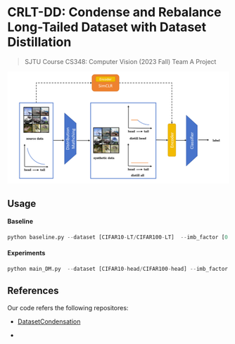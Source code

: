 # CRLT-DD: Condense and Rebalance Long-Tailed Dataset with Dataset Distillation

> SJTU Course CS348: Computer Vision (2023 Fall) Team A Project

<img src="images/CRLT_DD_overview.png">

## Usage

#### Baseline

```python
python baseline.py --dataset [CIFAR10-LT/CIFAR100-LT]  --imb_factor [0.1/0.2/0.01]
```

#### Experiments

```python
python main_DM.py  --dataset [CIFAR10-head/CIFAR100-head] --imb_factor [0.1/0.2/0.01] --model ConvNet  --ipc [50/100/500]  --init [noise/real] --num_exp 5  --num_eval 3 --partial_condense [T/F] --add_aug [T/F] --aug_size 100 
```

## References

Our code refers the following repositores:

- [DatasetCondensation](https://github.com/VICO-UoE/DatasetCondensation)

- 
